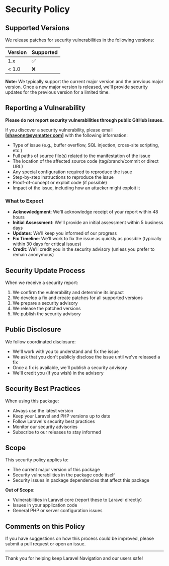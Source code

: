 # Security Policy

## Supported Versions

We release patches for security vulnerabilities in the following versions:

| Version | Supported          |
|---------|--------------------|
| 1.x     | :white_check_mark: |
| < 1.0   | :x:                |

**Note:** We typically support the current major version and the previous major version. Once a new major version is
released, we'll provide security updates for the previous version for a limited time.

## Reporting a Vulnerability

**Please do not report security vulnerabilities through public GitHub issues.**

If you discover a security vulnerability, please email **[shavonn@sysmatter.com]** with the following
information:

- Type of issue (e.g., buffer overflow, SQL injection, cross-site scripting, etc.)
- Full paths of source file(s) related to the manifestation of the issue
- The location of the affected source code (tag/branch/commit or direct URL)
- Any special configuration required to reproduce the issue
- Step-by-step instructions to reproduce the issue
- Proof-of-concept or exploit code (if possible)
- Impact of the issue, including how an attacker might exploit it

### What to Expect

- **Acknowledgment**: We'll acknowledge receipt of your report within 48 hours
- **Initial Assessment**: We'll provide an initial assessment within 5 business days
- **Updates**: We'll keep you informed of our progress
- **Fix Timeline**: We'll work to fix the issue as quickly as possible (typically within 30 days for critical issues)
- **Credit**: We'll credit you in the security advisory (unless you prefer to remain anonymous)

## Security Update Process

When we receive a security report:

1. We confirm the vulnerability and determine its impact
2. We develop a fix and create patches for all supported versions
3. We prepare a security advisory
4. We release the patched versions
5. We publish the security advisory

## Public Disclosure

We follow coordinated disclosure:

- We'll work with you to understand and fix the issue
- We ask that you don't publicly disclose the issue until we've released a fix
- Once a fix is available, we'll publish a security advisory
- We'll credit you (if you wish) in the advisory

## Security Best Practices

When using this package:

- Always use the latest version
- Keep your Laravel and PHP versions up to date
- Follow Laravel's security best practices
- Monitor our security advisories
- Subscribe to our releases to stay informed

## Scope

This security policy applies to:

- The current major version of this package
- Security vulnerabilities in the package code itself
- Security issues in package dependencies that affect this package

**Out of Scope:**

- Vulnerabilities in Laravel core (report these to Laravel directly)
- Issues in your application code
- General PHP or server configuration issues

## Comments on this Policy

If you have suggestions on how this process could be improved, please submit a pull request or open an issue.

---

Thank you for helping keep Laravel Navigation and our users safe!